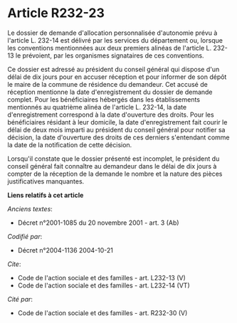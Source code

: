 # Article R232-23

Le dossier de demande d'allocation personnalisée d'autonomie prévu à l'article L. 232-14 est délivré par les services du
département ou, lorsque les conventions mentionnées aux deux premiers alinéas de l'article L. 232-13 le prévoient, par les
organismes signataires de ces conventions. 

Ce dossier est adressé au président du conseil général qui dispose d'un délai de dix jours pour en accuser réception et pour
informer de son dépôt le maire de la commune de résidence du demandeur. Cet accusé de réception mentionne la date
d'enregistrement du dossier de demande complet. Pour les bénéficiaires hébergés dans les établissements mentionnés au
quatrième alinéa de l'article L. 232-14, la date d'enregistrement correspond à la date d'ouverture des droits. Pour les
bénéficiaires résidant à leur domicile, la date d'enregistrement fait courir le délai de deux mois imparti au président du
conseil général pour notifier sa décision, la date d'ouverture des droits de ces derniers s'entendant comme la date de la
notification de cette décision. 

Lorsqu'il constate que le dossier présenté est incomplet, le président du conseil général fait connaître au demandeur dans le
délai de dix jours à compter de la réception de la demande le nombre et la nature des pièces justificatives manquantes.

**Liens relatifs à cet article**

_Anciens textes_:

  - Décret n°2001-1085 du 20 novembre 2001 - art. 3 (Ab)

_Codifié par_:

  - Décret n°2004-1136 2004-10-21

_Cite_:

  - Code de l'action sociale et des familles - art. L232-13 (V)
  - Code de l'action sociale et des familles - art. L232-14 (VT)

_Cité par_:

  - Code de l'action sociale et des familles - art. R232-30 (V)
